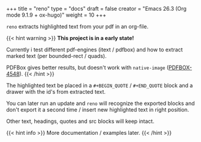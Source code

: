 +++
title = "reno"
type = "docs"
draft = false
creator = "Emacs 26.3 (Org mode 9.1.9 + ox-hugo)"
weight = 10
+++

`reno` extracts highlighted text from your pdf in an org-file.

{{< hint warning >}}
****This project is in a early state!****

Currently i test different pdf-engines (itext / pdfbox) and how
to extract marked text (per bounded-rect / quads).

PDFBox gives better results, but doesn't work with `native-image` ([PDFBOX-4548](https://issues.apache.org/jira/browse/PDFBOX-4548)).
{{< /hint >}}

The highlighted text be placed in a `#+BEGIN_QUOTE` / `#+END_QUOTE` block
and a drawer with the id's from extracted text.

You can later run an update and `reno` will recognize the exported blocks and
don't export it a second time / insert new highlighted text in right position.

Other text, headings, quotes and src blocks will keep intact.

{{< hint info >}}
More documentation / examples later.
{{< /hint >}}
